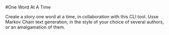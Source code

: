 #One Word At A Time

Create a story one word at a time, in collaboration with this CLI tool. Usse Markov Chain text generation, in the style of your choice of several authors, or an amalgamation of them.
